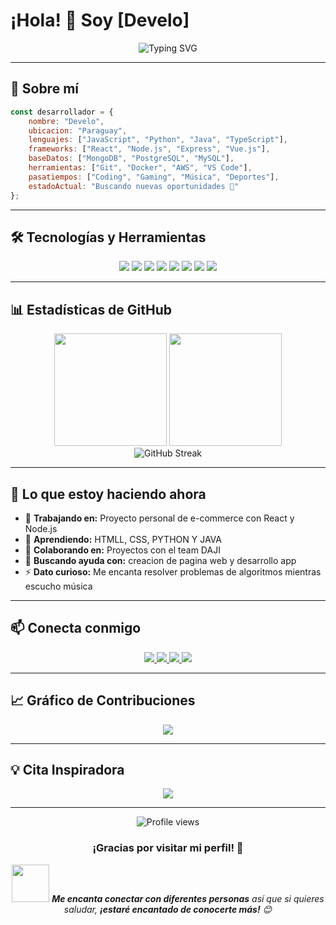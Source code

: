 # ¡Hola! 👋 Soy [Develo]

<div align="center">
  <img src="https://readme-typing-svg.herokuapp.com?font=Fira+Code&size=24&pause=1000&color=3FB950&center=true&vCenter=true&width=600&lines=Desarrollador+Full+Stack;Apasionado+por+la+tecnología;Siempre+aprendiendo+algo+nuevo" alt="Typing SVG" />
</div>

---

## 🚀 Sobre mí

```javascript
const desarrollador = {
    nombre: "Develo",
    ubicacion: "Paraguay",
    lenguajes: ["JavaScript", "Python", "Java", "TypeScript"],
    frameworks: ["React", "Node.js", "Express", "Vue.js"],
    baseDatos: ["MongoDB", "PostgreSQL", "MySQL"],
    herramientas: ["Git", "Docker", "AWS", "VS Code"],
    pasatiempos: ["Coding", "Gaming", "Música", "Deportes"],
    estadoActual: "Buscando nuevas oportunidades 🎯"
};
```

---

## 🛠️ Tecnologías y Herramientas

<div align="center">
  <img src="https://img.shields.io/badge/JavaScript-F7DF1E?style=for-the-badge&logo=javascript&logoColor=black" />
  <img src="https://img.shields.io/badge/Python-3776AB?style=for-the-badge&logo=python&logoColor=white" />
  <img src="https://img.shields.io/badge/React-20232A?style=for-the-badge&logo=react&logoColor=61DAFB" />
  <img src="https://img.shields.io/badge/Node.js-43853D?style=for-the-badge&logo=node.js&logoColor=white" />
  <img src="https://img.shields.io/badge/MongoDB-4EA94B?style=for-the-badge&logo=mongodb&logoColor=white" />
  <img src="https://img.shields.io/badge/Git-F05032?style=for-the-badge&logo=git&logoColor=white" />
  <img src="https://img.shields.io/badge/Docker-2496ED?style=for-the-badge&logo=docker&logoColor=white" />
  <img src="https://img.shields.io/badge/VS_Code-007ACC?style=for-the-badge&logo=visual-studio-code&logoColor=white" />
</div>

---

## 📊 Estadísticas de GitHub

<div align="center">
  <img height="180em" src="https://github-readme-stats.vercel.app/api?username=Develo&show_icons=true&theme=tokyonight&include_all_commits=true&count_private=true"/>
  <img height="180em" src="https://github-readme-stats.vercel.app/api/top-langs/?username=Develo&layout=compact&langs_count=7&theme=tokyonight"/>
</div>

<div align="center">
  <img src="https://github-readme-streak-stats.herokuapp.com/?user=Develo&theme=tokyonight" alt="GitHub Streak" />
</div>

---

## 🎯 Lo que estoy haciendo ahora

- 🔭 **Trabajando en:** Proyecto personal de e-commerce con React y Node.js
- 🌱 **Aprendiendo:** HTMLL, CSS, PYTHON Y JAVA
- 👯 **Colaborando en:** Proyectos con el team DAJI
- 🤔 **Buscando ayuda con:** creacion de pagina web y desarrollo app
- ⚡ **Dato curioso:** Me encanta resolver problemas de algoritmos mientras escucho música

---



## 📫 Conecta conmigo

<div align="center">
  <a href="mailto:tu.email@ejemplo.com">
    <img src="https://img.shields.io/badge/Gmail-D14836?style=for-the-badge&logo=gmail&logoColor=white" />
  </a>
  <a href="https://linkedin.com/in/tu-perfil">
    <img src="https://img.shields.io/badge/LinkedIn-0077B5?style=for-the-badge&logo=linkedin&logoColor=white" />
  </a>
  <a href="https://twitter.com/tu_usuario">
    <img src="https://img.shields.io/badge/Twitter-1DA1F2?style=for-the-badge&logo=twitter&logoColor=white" />
  </a>
  <a href="https://tu-portfolio.com">
    <img src="https://img.shields.io/badge/Portfolio-FF5722?style=for-the-badge&logo=google-chrome&logoColor=white" />
  </a>
</div>

---

## 📈 Gráfico de Contribuciones

<div align="center">
  <img src="https://github-readme-activity-graph.vercel.app/graph?username=Develo&bg_color=1a1b27&color=be90f2&line=638fda&point=35bcbf&area=true&hide_border=true" />
</div>

---



## 💡 Cita Inspiradora

<div align="center">
  <img src="https://quotes-github-readme.vercel.app/api?type=horizontal&theme=tokyonight" />
</div>

---

<div align="center">
  <img src="https://komarev.com/ghpvc/?username=TU_USUARIO&label=Visitantes&color=0e75b6&style=flat" alt="Profile views" />
  
  ### ¡Gracias por visitar mi perfil! 🌟
  
  <img src="https://media.giphy.com/media/LnQjpWaON8nhr21vNW/giphy.gif" width="60"> <em><b>Me encanta conectar con diferentes personas</b> así que si quieres saludar, <b>¡estaré encantado de conocerte más!</b> 😊</em>
</div>

